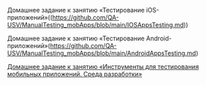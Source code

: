 Домашнее задание к занятию «Тестирование iOS-приложений»((https://github.com/QA-USV/ManualTesting_mobApps/blob/main/IOSAppsTesting.md))

Домашнее задание к занятию «Тестирование Android-приложений»(https://github.com/QA-USV/ManualTesting_mobApps/blob/main/AndroidAppsTesting.md)

[Домашнее задание к занятию «Инструменты для тестирования мобильных приложений. Среда разработки»](https://github.com/QA-USV/ManualTesting_mobApps/blob/main/MobTestInstruments.md) 


